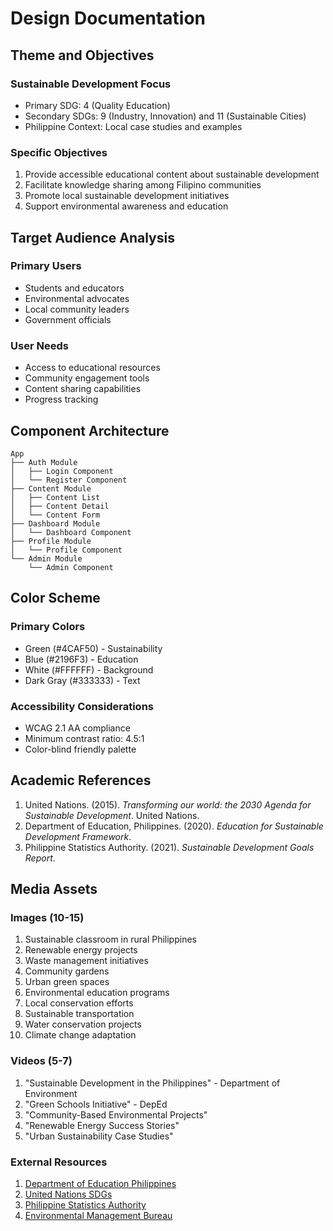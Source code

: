 # Design Documentation

## Theme and Objectives

### Sustainable Development Focus
- Primary SDG: 4 (Quality Education)
- Secondary SDGs: 9 (Industry, Innovation) and 11 (Sustainable Cities)
- Philippine Context: Local case studies and examples

### Specific Objectives
1. Provide accessible educational content about sustainable development
2. Facilitate knowledge sharing among Filipino communities
3. Promote local sustainable development initiatives
4. Support environmental awareness and education

## Target Audience Analysis

### Primary Users
- Students and educators
- Environmental advocates
- Local community leaders
- Government officials

### User Needs
- Access to educational resources
- Community engagement tools
- Content sharing capabilities
- Progress tracking

## Component Architecture

```
App
├── Auth Module
│   ├── Login Component
│   └── Register Component
├── Content Module
│   ├── Content List
│   ├── Content Detail
│   └── Content Form
├── Dashboard Module
│   └── Dashboard Component
├── Profile Module
│   └── Profile Component
└── Admin Module
    └── Admin Component
```

## Color Scheme

### Primary Colors
- Green (#4CAF50) - Sustainability
- Blue (#2196F3) - Education
- White (#FFFFFF) - Background
- Dark Gray (#333333) - Text

### Accessibility Considerations
- WCAG 2.1 AA compliance
- Minimum contrast ratio: 4.5:1
- Color-blind friendly palette

## Academic References

1. United Nations. (2015). *Transforming our world: the 2030 Agenda for Sustainable Development*. United Nations.
2. Department of Education, Philippines. (2020). *Education for Sustainable Development Framework*.
3. Philippine Statistics Authority. (2021). *Sustainable Development Goals Report*.

## Media Assets

### Images (10-15)
1. Sustainable classroom in rural Philippines
2. Renewable energy projects
3. Waste management initiatives
4. Community gardens
5. Urban green spaces
6. Environmental education programs
7. Local conservation efforts
8. Sustainable transportation
9. Water conservation projects
10. Climate change adaptation

### Videos (5-7)
1. "Sustainable Development in the Philippines" - Department of Environment
2. "Green Schools Initiative" - DepEd
3. "Community-Based Environmental Projects"
4. "Renewable Energy Success Stories"
5. "Urban Sustainability Case Studies"

### External Resources
1. [Department of Education Philippines](https://www.deped.gov.ph)
2. [United Nations SDGs](https://sdgs.un.org)
3. [Philippine Statistics Authority](https://psa.gov.ph)
4. [Environmental Management Bureau](https://emb.gov.ph) 